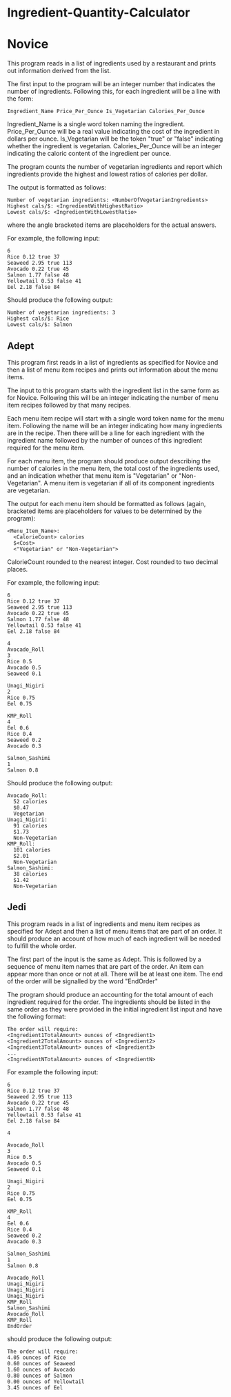 # Ingredient-Quantity-Calculator

# Novice
This program reads in a list of ingredients used by a restaurant and prints out information derived from the list.

The first input to the program will be an integer number that indicates the number of ingredients. 
Following this, for each ingredient will be a line with the form:

```
Ingredient_Name Price_Per_Ounce Is_Vegetarian Calories_Per_Ounce
```

Ingredient_Name is a single word token naming the ingredient. Price_Per_Ounce will be a real value indicating the cost of the ingredient in dollars per ounce. Is_Vegetarian will be the token "true" or "false" indicating whether the ingredient is vegetarian. Calories_Per_Ounce will be an integer indicating the caloric content of the ingredient per ounce.

The program counts the number of vegetarian ingredients and report which ingredients provide the highest and lowest ratios of calories per dollar.

The output is formatted as follows:

```
Number of vegetarian ingredients: <NumberOfVegetarianIngredients>
Highest cals/$: <IngredientWithHighestRatio>
Lowest cals/$: <IngredientWithLowestRatio>
```

where the angle bracketed items are placeholders for the actual answers.

For example, the following input:

```
6
Rice 0.12 true 37
Seaweed 2.95 true 113
Avocado 0.22 true 45
Salmon 1.77 false 48
Yellowtail 0.53 false 41
Eel 2.18 false 84
```

Should produce the following output:

```
Number of vegetarian ingredients: 3
Highest cals/$: Rice
Lowest cals/$: Salmon
```

## Adept

This program first reads in a list of ingredients as specified for Novice and then a list of menu item recipes and prints out information about the menu items.

The input to this program starts with the ingredient list in the same form as for Novice. Following this will be an integer indicating the number of menu item recipes followed by that many recipes.

Each menu item recipe will start with a single word token name for the menu item. Following the name will be an integer indicating how many ingredients are in the recipe. Then there will be a line for each ingredient with the ingredient name followed by the number of ounces of this ingredient required for the menu item.

For each menu item, the program should produce output describing the number of calories in the menu item, the total cost of the ingredients used, and an indication whether that menu item is "Vegetarian" or "Non-Vegetarian". A menu item is vegetarian if all of its component ingredients are vegetarian.

The output for each menu item should be formatted as follows (again, bracketed items are placeholders for values to be determined by the program):

```
<Menu_Item_Name>:
  <CalorieCount> calories
  $<Cost>
  <"Vegetarian" or "Non-Vegetarian">
```

CalorieCount rounded to the nearest integer. Cost rounded to two decimal places. 

For example, the following input:

```
6
Rice 0.12 true 37
Seaweed 2.95 true 113
Avocado 0.22 true 45
Salmon 1.77 false 48
Yellowtail 0.53 false 41
Eel 2.18 false 84

4
Avocado_Roll
3
Rice 0.5
Avocado 0.5
Seaweed 0.1

Unagi_Nigiri
2
Rice 0.75
Eel 0.75

KMP_Roll
4
Eel 0.6
Rice 0.4
Seaweed 0.2
Avocado 0.3

Salmon_Sashimi
1
Salmon 0.8
```

Should produce the following output:
 
```
Avocado_Roll:
  52 calories
  $0.47
  Vegetarian
Unagi_Nigiri:
  91 calories
  $1.73
  Non-Vegetarian
KMP_Roll:
  101 calories
  $2.01
  Non-Vegetarian
Salmon_Sashimi:
  38 calories
  $1.42
  Non-Vegetarian
```

## Jedi

This program reads in a list of ingredients and menu item recipes as specified for Adept and then a list of menu items that are part of an order. It should produce an account of how much of each ingredient will be needed to fulfill the whole order.

The first part of the input is the same as Adept. This is followed by a sequence of menu item names that are part of the order. An item can appear more than once or not at all. There will be at least one item. The end of the order will be signalled by the word "EndOrder"

The program should produce an accounting for the total amount of each ingredient required for the order. The ingredients should be listed in the same order as they were provided in the initial ingredient list input and have the following format:

```
The order will require:
<Ingredient1TotalAmount> ounces of <Ingredient1>
<Ingredient2TotalAmount> ounces of <Ingredient2>
<Ingredient3TotalAmount> ounces of <Ingredient3>
...
<IngredientNTotalAmount> ounces of <IngredientN>
```


For example the following input:

```
6
Rice 0.12 true 37
Seaweed 2.95 true 113
Avocado 0.22 true 45
Salmon 1.77 false 48
Yellowtail 0.53 false 41
Eel 2.18 false 84

4

Avocado_Roll
3
Rice 0.5
Avocado 0.5
Seaweed 0.1

Unagi_Nigiri
2
Rice 0.75
Eel 0.75

KMP_Roll
4
Eel 0.6
Rice 0.4
Seaweed 0.2
Avocado 0.3

Salmon_Sashimi
1
Salmon 0.8

Avocado_Roll
Unagi_Nigiri
Unagi_Nigiri
Unagi_Nigiri
KMP_Roll
Salmon_Sashimi
Avocado_Roll
KMP_Roll
EndOrder
```

should produce the following output:

```
The order will require: 
4.05 ounces of Rice
0.60 ounces of Seaweed
1.60 ounces of Avocado
0.80 ounces of Salmon
0.00 ounces of Yellowtail
3.45 ounces of Eel
```

